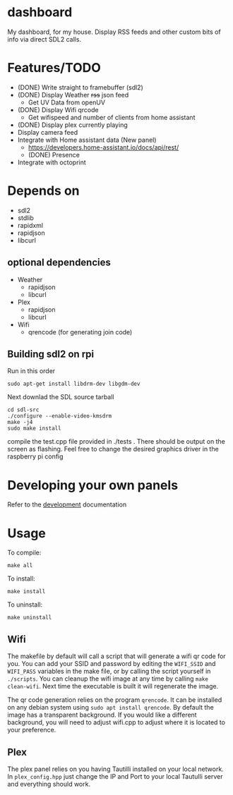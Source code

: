 dashboard
=========

My dashboard, for my house. Display RSS feeds and other custom bits of info via
direct SDL2 calls.

Features/TODO
=============

- (DONE) Write straight to framebuffer (sdl2)
- (DONE) Display Weather ~~rss~~ json feed
  - Get UV Data from openUV
- (DONE) Display Wifi qrcode
  - Get wifispeed and number of clients from home assistant
- (DONE) Display plex currently playing
- Display camera feed
- Integrate with Home assistant data (New panel)
  - https://developers.home-assistant.io/docs/api/rest/
  - (DONE) Presence
- Integrate with octoprint

Depends on
==========

- sdl2
- stdlib
- rapidxml
- rapidjson
- libcurl

optional dependencies
---------------------

- Weather
  - rapidjson
  - libcurl
- Plex 
  - rapidjson
  - libcurl
- Wifi 
  - qrencode (for generating join code)

Building sdl2 on rpi
--------------------

Run in this order
```
sudo apt-get install libdrm-dev libgdm-dev
```

Next downlad the SDL source tarball

```
cd sdl-src
./configure --enable-video-kmsdrm
make -j4
sudo make install
```

compile the test.cpp file provided in ./tests . There should be output on the
screen as flashing. Feel free to change the desired graphics driver in the
raspberry pi config

Developing your own panels
===========================

Refer to the [development](DEVELOPMENT.md) documentation

Usage
=====

To compile:

`make all`

To install:

`make install`

To uninstall:

`make uninstall`

Wifi
----

The makefile by default will call a script that will generate a wifi qr code
for you. You can add your SSID and password by editing the `WIFI_SSID` and
`WIFI_PASS` variables in the make file, or by calling the script yourself in
`./scripts`. You can cleanup the wifi image at any time by calling 
`make clean-wifi`. Next time the executable is built it will regenerate the
image.

The qr code generation relies on the program `qrencode`. It can be installed on
any debian system using `sudo apt install qrencode`. By default the image has a
transparent background. If you would like a different background, you will need
to adjust wifi.cpp to adjust where it is located to your preference.

Plex
----

The plex panel relies on you having Tautilli installed on your local network.
In `plex_config.hpp` just change the IP and Port to your local Tautulli server
and everything should work.
